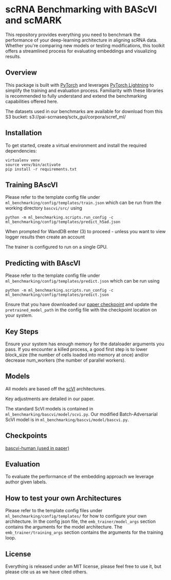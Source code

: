 # scRNA Benchmarking with BAScVI and scMARK

This repository provides everything you need to benchmark the performance of your deep-learning architecture in aligning scRNA data. Whether you're comparing new models or testing modifications, this toolkit offers a streamlined process for evaluating embeddings and visualizing results.

## Overview

This package is built with [PyTorch](https://pytorch.org/) and leverages [PyTorch Lightning](https://www.pytorchlightning.ai/) to simplify the training and evaluation process. Familiarity with these libraries is recommended to fully understand and extend the benchmarking capabilities offered here.

The datasets used in our benchmarks are available for download from this S3 bucket: s3://pai-scrnaseq/sctx_gui/corpora/scref_ml/

## Installation

To get started, create a virtual environment and install the required dependencies:

```
virtualenv venv
source venv/bin/activate
pip install -r requirements.txt
```

## Training BAscVI

Please refer to the template config file under `ml_benchmarking/config/templates/train.json` which can be run from the working directory `bascvi/src/` using

`python -m ml_benchmarking.scripts.run_config -c ml_benchmarking/config/templates/predict_h5ad.json`

When prompted for WandDB enter (3) to proceed - unless you want to view logger results then create an account

The trainer is configured to run on a single GPU.

## Predicting with BAscVI

Please refer to the template config file under `ml_benchmarking/config/templates/predict.json` which can be run using

`python -m ml_benchmarking.scripts.run_config -c ml_benchmarking/config/templates/predict.json`

Ensure that you have downloaded our [paper checkpoint](https://huggingface.co/phenomicai/bascvi-human/resolve/main/human_bascvi_epoch_123.ckpt) and update the `pretrained_model_path` in the config file with the checkpoint location on your system.

## Key Steps

Ensure your system has enough memory for the dataloader arguments you pass. If you encounter a killed process, a good first step is to lower block_size (the number of cells loaded into memory at once) and/or decrease num_workers (the number of parallel workers).

## Models

All models are based off the [scVI](https://www.nature.com/articles/s41592-018-0229-2) architectures.

Key adjustments are detailed in our paper.

The standard ScVI models is contained in `ml_benchmarking/bascvi/model/scvi.py`. Our modified Batch-Adversarial ScVI model is in `ml_benchmarking/bascvi/model/bascvi.py`.

## Checkpoints

[bascvi-human (used in paper)](https://huggingface.co/phenomicai/bascvi-human/resolve/main/human_bascvi_epoch_123.ckpt)

## Evaluation

To evaluate the performance of the embedding approach we leverage author given labels.

## How to test your own Architectures

Please refer to the template config files under `ml_benchmarking/config/templates/` for how to configure your own architecture. In the config json file, the `emb_trainer/model_args` section contains the arguments for the model architecture. The `emb_trainer/training_args` section contains the arguments for the training loop.

## License

Everything is released under an MIT license, please feel free to use it, but please cite us as we have cited others.
